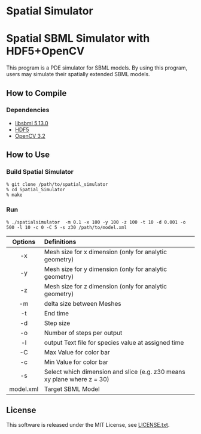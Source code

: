 Spatial Simulator
======================

# Spatial SBML Simulator with HDF5+OpenCV
This program is a PDE simulator for SBML models.
By using this program, users may simulate their spatially extended SBML models.

## How to Compile ##
### Dependencies ###
+ [libsbml 5.13.0](http://sbml.org/Software/libSBML "libsbml")
+ [HDF5](https://support.hdfgroup.org/HDF5/ "HDF5")
+ [OpenCV 3.2](http://opencv.org/ "OpenCV")

## How to Use ##

### Build Spatial Simulator ###

    % git clone /path/to/spatial_simulator
    % cd Spatial_Simulator
    % make

### Run ###

    % ./spatialsimulator  -m 0.1 -x 100 -y 100 -z 100 -t 10 -d 0.001 -o 500 -l 10 -c 0 -C 5 -s z30 /path/to/model.xml

| Options | Definitions|
|:--------:|:------------|
|-x | Mesh size for x dimension (only for analytic geometry)|
|-y | Mesh size for y dimension (only for analytic geometry)|
|-z | Mesh size for z dimension (only for analytic geometry)|
|-m | delta size between Meshes|
|-t | End time|
|-d | Step size|
|-o | Number of steps per output|
|-l | output Text file for species value at assigned time|
|-C | Max Value for color bar|
|-c | Min Value for color bar|
|-s | Select which dimension and slice (e.g. z30 means xy plane where z = 30)|
|model.xml | Target SBML Model|


## License ##
This software is released under the MIT License, see [LICENSE.txt](./LICENSE.txt).
